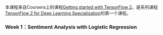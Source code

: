 本课程来自Coursera上的课程[Getting started with TensorFlow 2](https://www.coursera.org/learn/getting-started-with-tensor-flow2/home/welcome)，是系列课程[TensorFlow 2 for Deep Learning Specialization](https://www.coursera.org/specializations/tensorflow2-deeplearning)的第一个课程。

### Week 1：Sentiment Analysis with Logistic Regression




